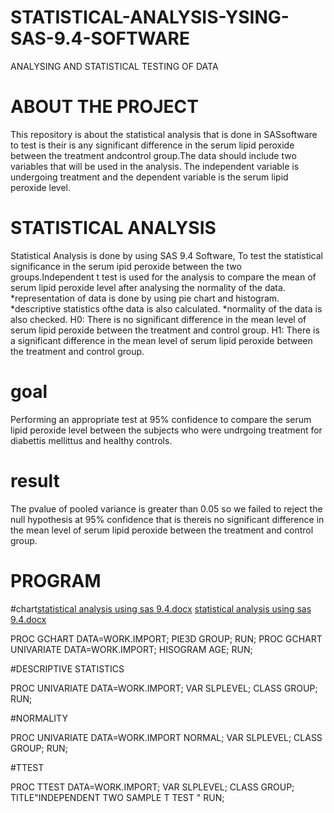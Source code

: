 # STATISTICAL-ANALYSIS-YSING-SAS-9.4-SOFTWARE
ANALYSING AND STATISTICAL TESTING OF DATA

# ABOUT THE PROJECT

This repository is about the statistical analysis that is done in SASsoftware to test is their is any significant difference in the serum lipid peroxide between the treatment andcontrol group.The data should include two variables that will be used in the analysis. The independent variable is undergoing treatment and the dependent variable is the serum lipid peroxide level.

# STATISTICAL ANALYSIS

Statistical Analysis is done by using SAS 9.4 Software, To test the statistical significance in the serum ipid peroxide between the two groups.Independent t test is used for the analysis to compare the mean of serum lipid peroxide level after analysing the normality of the data.
*representation of data is done by using pie chart and histogram.
*descriptive statistics ofthe data is also calculated.
*normality of the data is also checked.
H0:  There is no significant difference in the mean level of serum lipid peroxide between the treatment and control group.
H1:  There is a significant difference in the mean level of serum lipid peroxide between the treatment and control group.

# goal
 
 Performing an appropriate test at 95% confidence to compare the serum lipid peroxide level between the subjects who were undrgoing treatment for diabettis mellittus and healthy controls.
 
 # result
 
 The pvalue of pooled variance is greater than 0.05 so we failed to reject the null hypothesis at 95% confidence that is thereis no significant difference in the mean level of serum lipid peroxide between the treatment and control group.
 
 # PROGRAM
 
 
 
 
 
 
 
 
 
 
 
 #chart[statistical analysis using sas 9.4.docx](https://github.com/ANSU481/STATISTICAL-ANALYSIS-YSING-SAS-9.4-SOFTWARE/files/10366596/statistical.analysis.using.sas.9.4.docx)
[statistical analysis using sas 9.4.docx](https://github.com/ANSU481/STATISTICAL-ANALYSIS-YSING-SAS-9.4-SOFTWARE/files/10366595/statistical.analysis.using.sas.9.4.docx)


 
 
 PROC GCHART DATA=WORK.IMPORT;
 PIE3D GROUP;
 RUN;
 PROC GCHART UNIVARIATE DATA=WORK.IMPORT;
 HISOGRAM AGE;
 RUN;
 
 #DESCRIPTIVE STATISTICS
 
  PROC UNIVARIATE DATA=WORK.IMPORT;
  VAR SLPLEVEL;
  CLASS GROUP;
  RUN;
  
  #NORMALITY
  
  PROC UNIVARIATE DATA=WORK.IMPORT NORMAL;
  VAR SLPLEVEL;
  CLASS GROUP;
  RUN;
  
  #TTEST
  
  PROC TTEST DATA=WORK.IMPORT;
  VAR SLPLEVEL;
  CLASS GROUP;
  TITLE"INDEPENDENT TWO SAMPLE T TEST "
  RUN;
  
  
 
 


